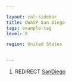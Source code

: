 ```yaml
---

layout: col-sidebar
title: OWASP San Diego
tags: example-tag
level: 0

region: United States


---
```

1.  REDIRECT [SanDiego](SanDiego "wikilink")

